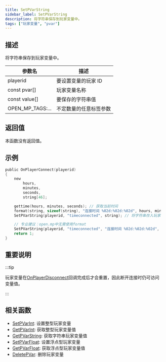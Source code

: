 ```yaml
---
title: SetPVarString
sidebar_label: SetPVarString
description: 将字符串保存到玩家变量中。
tags: ["玩家变量", "pvar"]
---
```


## 描述

将字符串保存到玩家变量中。

| 参数名           | 描述                   |
| ---------------- | ---------------------- |
| playerid         | 要设置变量的玩家 ID    |
| const pvar[]     | 玩家变量名称           |
| const value[]    | 要保存的字符串值       |
| OPEN_MP_TAGS:... | 不定数量的任意标签参数 |

## 返回值

本函数没有返回值。

## 示例

```c
public OnPlayerConnect(playerid)
{
    new
        hours,
        minutes,
        seconds,
        string[46];

    gettime(hours, minutes, seconds); // 获取当前时间
    format(string, sizeof(string), "连接时间 %02d:%02d:%02d", hours, minutes, seconds); // 创建包含连接时间的字符串
    SetPVarString(playerid, "timeconnected", string); // 将字符串存入玩家变量

    // 专业建议：open.mp中无需使用format
    SetPVarString(playerid, "timeconnected", "连接时间 %02d:%02d:%02d", hours, minutes, seconds);
    return 1;
}
```

## 重要说明

:::tip

玩家变量在[OnPlayerDisconnect](../callbacks/OnPlayerDisconnect)回调完成后才会重置，因此断开连接时仍可访问变量值。

:::

## 相关函数

- [SetPVarInt](SetPVarInt): 设置整型玩家变量
- [GetPVarInt](GetPVarInt): 获取整型玩家变量值
- [GetPVarString](GetPVarString): 获取字符串玩家变量值
- [SetPVarFloat](SetPVarFloat): 设置浮点型玩家变量
- [GetPVarFloat](GetPVarFloat): 获取浮点型玩家变量值
- [DeletePVar](DeletePVar): 删除玩家变量
